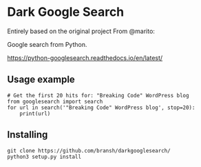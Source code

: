 Dark Google Search
============

Entirely based on the original project From @marito:

Google search from Python.

https://python-googlesearch.readthedocs.io/en/latest/

Usage example
-------------

    # Get the first 20 hits for: "Breaking Code" WordPress blog
    from googlesearch import search
    for url in search('"Breaking Code" WordPress blog', stop=20):
        print(url)

Installing
----------

    git clone https://github.com/bransh/darkgooglesearch/
    python3 setup.py install


